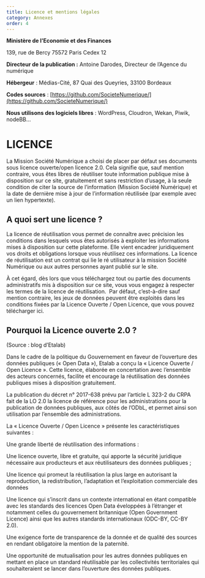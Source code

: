 ```yaml
---
title: Licence et mentions légales
category: Annexes
order: 4
---
```


**Minist&egrave;re de l’Economie et des Finances**

139, rue de Bercy 75572 Paris Cedex 12

**Directeur de la publication :**&nbsp;Antoine Darodes, Directeur de l’Agence du num&eacute;rique

**H&eacute;bergeur** : M&eacute;dias-Cit&eacute;, 87 Quai des Queyries, 33100 Bordeaux

**Codes sources** : [https://github.com/SocieteNumerique/](https://github.com/SocieteNumerique/)

**Nous utilisons des logiciels libres** : WordPress, Cloudron, Wekan, Piwik, nodeBB…

# LICENCE

La Mission Soci&eacute;t&eacute; Num&eacute;rique a choisi de placer par d&eacute;faut ses documents sous licence ouverte/open licence 2.0. Cela signifie que, sauf mention contraire, vous &ecirc;tes libres de r&eacute;utiliser toute information publique mise &agrave; disposition sur ce site, gratuitement et sans restriction d’usage, &agrave; la seule condition de citer la source de l’information (Mission Soci&eacute;t&eacute; Num&eacute;rique) et la date de derni&egrave;re mise &agrave; jour de l’information r&eacute;utilis&eacute;e (par exemple avec un lien hypertexte).

## A quoi sert une licence ?

La licence de r&eacute;utilisation vous permet de conna&icirc;tre avec pr&eacute;cision les conditions dans lesquels vous &ecirc;tes autoris&eacute;s &agrave; exploiter les informations mises &agrave; disposition sur cette plateforme. Elle vient encadrer juridiquement vos droits et obligations lorsque vous r&eacute;utilisez ces informations. La licence de r&eacute;utilisation est un contrat qui lie le r&eacute; utilisateur &agrave; la mission Soci&eacute;t&eacute; Num&eacute;rique ou aux autres personnes ayant publi&eacute; sur le site.

&Agrave; cet &eacute;gard, d&egrave;s lors que vous t&eacute;l&eacute;chargez tout ou partie des documents administratifs mis &agrave; disposition sur ce site, vous vous engagez &agrave; respecter les termes de la licence de r&eacute;utilisation.&nbsp; Par d&eacute;faut, c’est-&agrave;-dire sauf mention contraire, les jeux de donn&eacute;es peuvent &ecirc;tre exploit&eacute;s dans les conditions fix&eacute;es par la Licence Ouverte / Open Licence, que vous pouvez t&eacute;l&eacute;charger ici.

## Pourquoi la Licence ouverte 2.0 ? &nbsp;

(Source : blog d’Etalab)

Dans le cadre de la politique du Gouvernement en faveur de l’ouverture des donn&eacute;es publiques (&laquo; Open Data &raquo;), Etalab a con&ccedil;u la &laquo; Licence Ouverte / Open Licence &raquo;. Cette licence, &eacute;labor&eacute;e en concertation avec l’ensemble des acteurs concern&eacute;s, facilite et encourage la r&eacute;utilisation des donn&eacute;es publiques mises &agrave; disposition gratuitement.

La publication du d&eacute;cret n&deg; 2017-638 pr&eacute;vu par l’article L 323-2 du CRPA fait de la LO 2.0 la licence de r&eacute;f&eacute;rence pour les administrations pour la publication de donn&eacute;es publiques, aux c&ocirc;t&eacute;s de l’ODbL, et permet ainsi son utilisation par l’ensemble des administrations.

La &laquo; Licence Ouverte / Open Licence &raquo; pr&eacute;sente les caract&eacute;ristiques suivantes :

Une grande libert&eacute; de r&eacute;utilisation des informations :

Une licence ouverte, libre et gratuite, qui apporte la s&eacute;curit&eacute; juridique n&eacute;cessaire aux producteurs et aux r&eacute;utilisateurs des donn&eacute;es publiques ;

Une licence qui promeut la r&eacute;utilisation la plus large en autorisant la reproduction, la redistribution, l’adaptation et l’exploitation commerciale des donn&eacute;es

Une licence qui s’inscrit dans un contexte international en &eacute;tant compatible avec les standards des licences Open Data &eacute;velopp&eacute;es &agrave; l’&eacute;tranger et notamment celles du gouvernement britannique (Open Government Licence) ainsi que les autres standards internationaux (ODC-BY, CC-BY 2.0).

Une exigence forte de transparence de la donn&eacute;e et de qualit&eacute; des sources en rendant obligatoire la mention de la paternit&eacute;.

Une opportunit&eacute; de mutualisation pour les autres donn&eacute;es publiques en mettant en place un standard r&eacute;utilisable par les collectivit&eacute;s territoriales qui souhaiteraient se lancer dans l’ouverture des donn&eacute;es publiques.